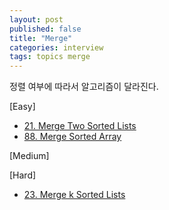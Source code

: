 ```yaml
---
layout: post
published: false
title: "Merge"
categories: interview
tags: topics merge
---
```



정렬 여부에 따라서 알고리즘이 달라진다.

[Easy]
- [21. Merge Two Sorted Lists](/interview/2023/04/12/merge-two-sorted-lists/)
- [88. Merge Sorted Array](/interview/2023/06/11/merge-sorted-array/)

[Medium]

[Hard]
- [23. Merge k Sorted Lists](/interview/2023/04/26/merge-k-sorted-lists/)